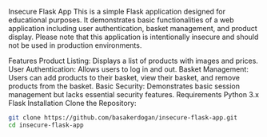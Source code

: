 Insecure Flask App
This is a simple Flask application designed for educational purposes. It demonstrates basic functionalities of a web application including user authentication, basket management, and product display. Please note that this application is intentionally insecure and should not be used in production environments.

Features
Product Listing: Displays a list of products with images and prices.
User Authentication: Allows users to log in and out.
Basket Management: Users can add products to their basket, view their basket, and remove products from the basket.
Basic Security: Demonstrates basic session management but lacks essential security features.
Requirements
Python 3.x
Flask
Installation
Clone the Repository:

```bash
git clone https://github.com/basakerdogan/insecure-flask-app.git
cd insecure-flask-app
```
